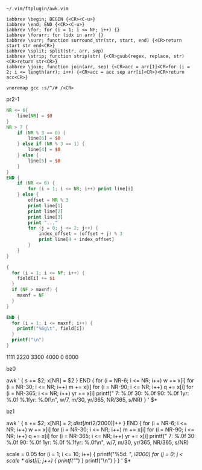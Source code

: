 `~/.vim/ftplugin/awk.vim`
```vim
iabbrev \begin; BEGIN {<CR><C-u>}
iabbrev \end; END {<CR><C-u>}
iabbrev \for; for (i = 1; i <= NF; i++) {}
iabbrev \forarr; for (idx in arr) {}
iabbrev \surr; function surround_str(str, start, end) {<CR>return start str end<CR>}
iabbrev \split; split(str, arr, sep)
iabbrev \strip; function strip(str) {<CR>gsub(regex, replace, str)<CR>return str<CR>}
iabbrev \join; function join(arr, sep) {<CR>acc = arr[1]<CR>for (i = 2; i <= length(arr); i++) {<CR>acc = acc sep arr[i]<CR>}<CR>return acc<CR>}

vnoremap gcc :s/^/# /<CR>
```

pr2-1
```awk
NR <= 6{
    line[NR] = $0
}
NR > 7 {
    if (NR % 3 == 0) {
        line[6] = $0
    } else if (NR % 3 == 1) {
        line[4] = $0
    } else {
        line[5] = $0
    }
}
END {
    if (NR <= 6) {
        for (i = 1; i <= NR; i++) print line[i]
    } else {
        offset = NR % 3
        print line[1]
        print line[2]
        print line[3]
        print "..."
        for (j = 0; j <= 2; j++) {
            index_offset = (offset + j) % 3
            print line[4 + index_offset]
        }
    }
}
```

```awk
{
  for (i = 1; i <= NF; i++) {
    field[i] += $i
  }
  if (NF > maxnf) {
    maxnf = NF
  }
}

END {
  for (i = 1; i <= maxnf; i++) {
    printf("%6g\t", field[i])
  }
  printf("\n")
}

```
  1111	  2220	  3300	  4000	     0	  6000	

bz0

awk '
{ s += $2; x[NR] = $2 }
END {
  for (i = NR-6; i <= NR; i++) w += x[i]
  for (i = NR-30; i <= NR; i++) m += x[i]
  for (i = NR-90; i <= NR; i++) q += x[i]
  for (i = NR-365; i <= NR; i++) yr += x[i]
  printf(" 7: %.0f 30: %.0f 90: %.0f 1yr: %.0f %.1fyr: %.0f\n",
    w/7, m/30, yr/365, NR/365, s/NR)
} ' $*


bz1

awk '
{ s += $2; x[NR] = $2; dist[int($2/2000)]++ }
END {
  for (i = NR-6; i <= NR; i++) w += x[i]
  for (i = NR-30; i <= NR; i++) m += x[i]
  for (i = NR-90; i <= NR; i++) q += x[i]
  for (i = NR-365; i <= NR; i++) yr += x[i]
  printf(" 7: %.0f 30: %.0f 90: %.0f 1yr: %.0f %.1fyr: %.0f\n",
    w/7, m/30, yr/365, NR/365, s/NR)

  scale = 0.05
  for (i = 1; i <= 10; i++) {
    printf("%5d: ", i*2000)
    for (j = 0; j < scale * dist[i]; j++) {
      printf("*")
    }
    printf("\n")
  }
} ' $*

